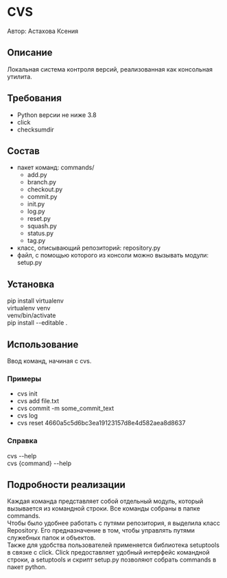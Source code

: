 # CVS  
Автор: Астахова Ксения  


## Описание  
Локальная система контроля версий, реализованная как консольная утилита.  

## Требования  
- Python версии не ниже 3.8  
- click  
- checksumdir  

## Состав  
- пакет команд: commands/  
	- add.py  
	- branch.py  
	- checkout.py  
	- commit.py  
	- init.py  
	- log.py  
	- reset.py  
	- squash.py  
	- status.py  
	- tag.py  
- класс, описывающий репозиторий: repository.py  
- файл, с помощью которого из консоли можно вызывать модули: setup.py  

## Установка    
pip install virtualenv  
virtualenv venv  
venv/bin/activate  
pip install --editable .  

## Использование  
Ввод команд, начиная с cvs.   
 
### Примеры   
- cvs init  
- cvs add file.txt  
- cvs commit -m some_commit_text  
- cvs log  
- cvs reset 4660a5c5d6bc3ea19123157d8e4d582aea8d8637  

### Справка  
cvs --help  
cvs {command} --help  

## Подробности реализации  
Каждая команда представляет собой отдельный модуль, который вызывается из командной строки. 
Все команды собраны в папке commands.  
Чтобы было удобнее работать с путями репозитория, я выделила класс Repository. Его предназначение в том, чтобы управлять путями служебных папок и объектов.  
Также для удобства пользователей применяется библиотека setuptools в связке с click. Click предоставляет удобный интерфейс командной строки, а setuptools и скрипт setup.py позволяют собрать commands в пакет python.  


